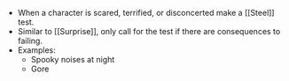 - When a character is scared, terrified, or disconcerted make a [[Steel]] test.
- Similar to [[Surprise]], only call for the test if there are consequences to failing. 
- Examples:
	- Spooky noises at night
	- Gore